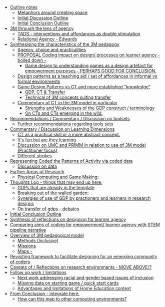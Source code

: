 -   [Outline notes](#outline-notes)
    -   [Metaphors around creating
        space](#metaphors-around-creating-space)
    -   [Initial Discussion Outline](#initial-discussion-outline)
    -   [Initial Conclusion Outline](#initial-conclusion-outline)
-   [3M through the lens of agency](#m-through-the-lens-of-agency)
    -   [TADS - interventions and affordances as double
        stimulation](#tads---interventions-and-affordances-as-double-stimulation)
    -   [Relational Agency - Edwards](#relational-agency---edwards)
-   [Synthesising the characteristics of the 3M
    pedagogy](#synthesising-the-characteristics-of-the-3m-pedagogy)
    -   [Agency, choice and
        practicalities](#agency-choice-and-practicalities)
    -   [PROPOSAL Coding impact on design/ processes on learner agency -
        boiled down
        -](#proposal-coding-impact-on-design-processes-on-learner-agency---boiled-down--)
        -   [Game design to understanding games as a design artefact for
            empowerment purposes - PERHAPS GOOD FOR
            CONCLUSION.](#game-design-to-understanding-games-as-a-design-artefact-for-empowerment-purposes---perhaps-good-for-conclusion.)
    -   [Design patterns as a teaching aid / set of affordances in
        informal vs formal
        environments](#design-patterns-as-a-teaching-aid-set-of-affordances-in-informal-vs-formal-environments)
    -   [Game Design Patterns vs CT and more established
        "knowledge"](#game-design-patterns-vs-ct-and-more-established-knowledge)
        -   [GDP, CT & Transfer](#gdp-ct-transfer)
        -   [Technical of 3M concepts suiting
            transfer](#technical-of-3m-concepts-suiting-transfer)
    -   [Commentary of CT in the 3M model in
        particular](#commentary-of-ct-in-the-3m-model-in-particular)
        -   [Strengths and Weaknesses of the GDP construct /
            terminology](#strengths-and-weaknesses-of-the-gdp-construct-terminology)
        -   [On CTs and CTs emerging in the
            wild.](#on-cts-and-cts-emerging-in-the-wild.)
-   [Recommendations / Commentary / Discussion on
    toolsets](#recommendations-commentary-discussion-on-toolsets)
    -   [Further recommendations regarding tools
        sets](#further-recommendations-regarding-tools-sets)
-   [Commentary / Discussion on Learning
    Dimensions](#commentary-discussion-on-learning-dimensions)
    -   [CT as a practical skill or a more abstract
        concept.](#ct-as-a-practical-skill-or-a-more-abstract-concept.)
    -   [It's fun but are they learning](#its-fun-but-are-they-learning)
    -   [Discussion on UMC and PRIMM in relation to use of 3M model
        (Practitioner
        focus)](#discussion-on-umc-and-primm-in-relation-to-use-of-3m-model-practitioner-focus)
    -   [Different strokes](#different-strokes)
-   [Representing Coded the Patterns of Activity via coded
    data](#representing-coded-the-patterns-of-activity-via-coded-data)
    -   [Discussion on data](#discussion-on-data)
-   [Further Areas of Research](#further-areas-of-research)
    -   [Physical Computing and Game
        Making:](#physical-computing-and-game-making)
-   [Thoughts Log - things that may end up
    here.](#thoughts-log---things-that-may-end-up-here.)
    -   [GDPs that are already in the
        template](#gdps-that-are-already-in-the-template)
    -   [Breaking out of the walled
        garden:](#breaking-out-of-the-walled-garden)
    -   [Synergies of use of GDP by practioners and learners in research
        designs](#synergies-of-use-of-gdp-by-practioners-and-learners-in-research-designs)
    -   [On transfer of gdps - debates](#on-transfer-of-gdps---debates)
-   [Initial Conclusion Outline](#initial-conclusion-outline-1)
-   [Synthesis of reflections on designing for learner
    agency](#synthesis-of-reflections-on-designing-for-learner-agency)
-   [Comparing aims of coding for empowerment/ learner agency with STEM
    pipeline
    narrative](#comparing-aims-of-coding-for-empowerment-learner-agency-with-stem-pipeline-narrative)
-   [Overview of 3M pedagogical
    model](#overview-of-3m-pedagogical-model)
    -   [Methods (Inclusive)](#methods-inclusive)
    -   [Missions](#missions)
    -   [Maps -](#maps--)
-   [Revisiting framework to facilitate designing for an emerging
    community of
    coders](#revisiting-framework-to-facilitate-designing-for-an-emerging-community-of-coders)
-   [Caveats of / Reflections on research environments - MOVE
    ABOVE/?](#caveats-of-reflections-on-research-environments---move-above)
-   [Follow up work / limitations](#follow-up-work-limitations)
    -   [Next work addressing racial and gender based issues of
        inclusion](#next-work-addressing-racial-and-gender-based-issues-of-inclusion)
    -   [Missing data on starting game / quick start
        cards](#missing-data-on-starting-game-quick-start-cards)
    -   [Advantages and limitations of Home Education
        context](#advantages-and-limitations-of-home-education-context)
-   [From Conclusion - integrate
    here.](#from-conclusion---integrate-here.)
    -   [How can this map to other computing
        environments?](#how-can-this-map-to-other-computing-environments)
